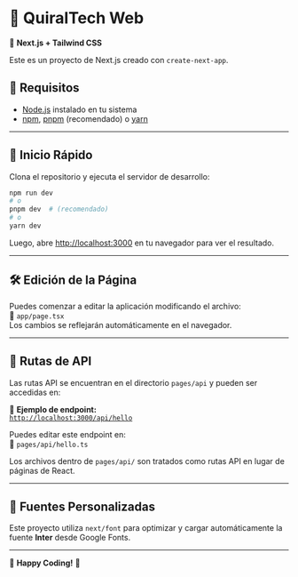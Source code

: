 # 🧪 QuiralTech Web  

🚀 **Next.js + Tailwind CSS**  

Este es un proyecto de Next.js creado con `create-next-app`.

## 📌 Requisitos  
- [Node.js](https://nodejs.org/) instalado en tu sistema  
- [npm](https://www.npmjs.com/), [pnpm](https://pnpm.io/) (recomendado) o [yarn](https://yarnpkg.com/)  

---

## 🚀 Inicio Rápido  

Clona el repositorio y ejecuta el servidor de desarrollo:  

```sh
npm run dev
# o
pnpm dev  # (recomendado)
# o
yarn dev
```

Luego, abre [http://localhost:3000](http://localhost:3000) en tu navegador para ver el resultado.

---

## 🛠️ Edición de la Página  
Puedes comenzar a editar la aplicación modificando el archivo:  
📂 `app/page.tsx`  
Los cambios se reflejarán automáticamente en el navegador.  

---

## 📡 Rutas de API  
Las rutas API se encuentran en el directorio `pages/api` y pueden ser accedidas en:  

📌 **Ejemplo de endpoint:**  
[`http://localhost:3000/api/hello`](http://localhost:3000/api/hello)  

Puedes editar este endpoint en:  
📂 `pages/api/hello.ts`  

Los archivos dentro de `pages/api/` son tratados como rutas API en lugar de páginas de React.  

---

## 🎨 Fuentes Personalizadas  
Este proyecto utiliza `next/font` para optimizar y cargar automáticamente la fuente **Inter** desde Google Fonts.  

---

📌 **Happy Coding!** 🚀
